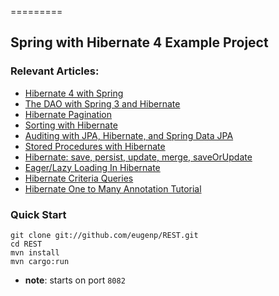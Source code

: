=========

## Spring with Hibernate 4 Example Project

### Relevant Articles: 
- [Hibernate 4 with Spring](http://www.baeldung.com/hibernate-4-spring)
- [The DAO with Spring 3 and Hibernate](http://www.baeldung.com/2011/12/02/the-persistence-layer-with-spring-3-1-and-hibernate/)
- [Hibernate Pagination](http://www.baeldung.com/hibernate-pagination)
- [Sorting with Hibernate](http://www.baeldung.com/hibernate-sort)
- [Auditing with JPA, Hibernate, and Spring Data JPA](http://www.baeldung.com/database-auditing-jpa)
- [Stored Procedures with Hibernate](http://www.baeldung.com/stored-procedures-with-hibernate-tutorial)
- [Hibernate: save, persist, update, merge, saveOrUpdate](http://www.baeldung.com/hibernate-save-persist-update-merge-saveorupdate/)
- [Eager/Lazy Loading In Hibernate](http://www.baeldung.com/hibernate-lazy-eager-loading)
- [Hibernate Criteria Queries](http://www.baeldung.com/hibernate-criteria-queries)
- [Hibernate One to Many Annotation Tutorial](http://www.baeldung.com/hibernate-one-to-many)

### Quick Start

```
git clone git://github.com/eugenp/REST.git
cd REST
mvn install
mvn cargo:run
```
- **note**: starts on port `8082`


